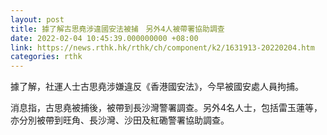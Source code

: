 ```yaml
---
layout: post
title: 據了解古思堯涉違國安法被捕　另外4人被帶署協助調查
date: 2022-02-04 10:45:39.000000000 +08:00
link: https://news.rthk.hk/rthk/ch/component/k2/1631913-20220204.htm
categories: rthk
---
```


據了解，社運人士古思堯涉嫌違反《香港國安法》，今早被國安處人員拘捕。

消息指，古思堯被捕後，被帶到長沙灣警署調查。另外4名人士，包括雷玉蓮等，亦分別被帶到旺角、長沙灣、沙田及紅磡警署協助調查。
